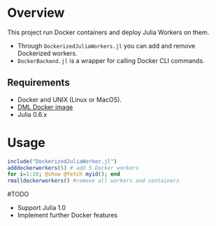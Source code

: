 # Overview
This project run Docker containers and deploy Julia Workers on them.

* Through `DockerizedJuliaWorkers.jl` you can add and remove Dockerized workers.
* `DockerBackend.jl` is a wrapper for calling Docker CLI commands.

## Requirements

* Docker and UNIX (Linux or MacOS).
* [DML Docker image](https://github.com/NaelsonDouglas/DistributedMachineLearningThesis#build-the-docker-image)
* Julia 0.6.x

# Usage
 
```julia
include("DockerizedJuliaWorker.jl")
adddockerworkers(5) # add 5 Docker workers
for i=1:10; @show @fetch myid(); end
rmalldockerworkers() #remove all workers and containers
```

#TODO

* Support Julia 1.0
* Implement further Docker features